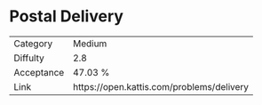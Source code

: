 # Postal Delivery

<table>
    <tr>
        <td>Category</td>
        <td>Medium</td>
    </tr>
    <tr>
        <td>Diffulty</td>
        <td>2.8</td>
    </tr>
    <tr>
        <td>Acceptance</td>
        <td>47.03 %</td>
    </tr>
    <tr>
        <td>Link</td>
        <td>https://open.kattis.com/problems/delivery</td>
    </tr>
</table>